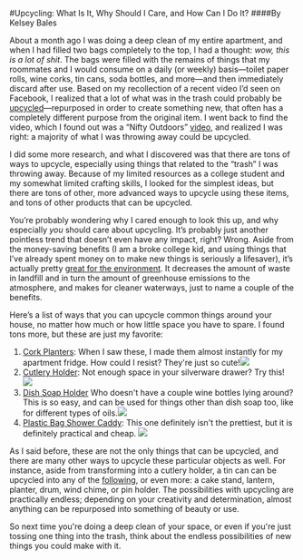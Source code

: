 #Upcycling: What Is It, Why Should I Care, and How Can I Do It?
####By Kelsey Bales



About a month ago I was doing a deep clean of my entire apartment, and when I had filled two bags completely to the top, I had a thought: <i>wow, this is a lot of shit</i>.  The bags were filled with the remains of things that my roommates and I would consume on a daily (or weekly) basis—toilet paper rolls, wine corks, tin cans, soda bottles, and more—and then immediately discard after use.  Based on my recollection of a recent video I’d seen on Facebook, I realized that a lot of what was in the trash could probably be <a href="https://www.upcyclethat.com/about-upcycling/">upcycled</a>—repurposed in order to create something new, that often has a completely different purpose from the original item.  I went back to find the video, which I found out was a “Nifty Outdoors” <a href="https://www.facebook.com/buzzfeedniftyoutdoors/videos/332537153889809/">video</a>, and realized I was right: a majority of what I was throwing away could be upcycled.

I did some more research, and what I discovered was that there are tons of ways to upcycle, especially using things that related to the “trash” I was throwing away.  Because of my limited resources as a college student and my somewhat limited crafting skills, I looked for the simplest ideas, but there are tons of other, more advanced ways to upcycle using these items, and tons of other products that can be upcycled.

You’re probably wondering why I cared enough to look this up, and why especially <i>you</i> should  care about upcycling.  It’s probably just another pointless trend that doesn’t even have any impact, right?  Wrong.  Aside from the money-saving benefits (I am a broke college kid, and using things that I’ve already spent money on to make new things is seriously a lifesaver), it’s actually pretty <a href="http://theboxbrand.com.au/repurposed-shipping-containers/5-environmental-benefits-upcycling/">great for the environment</a>.  It decreases the amount of waste in landfill and in turn the amount of greenhouse emissions to the atmosphere, and makes for cleaner waterways, just to name a couple of the benefits.



Here’s a list of ways that you can upcycle common things around your house, no matter how much or how little space you have to spare.  I found tons more, but these are just my favorite:
<ol><li> <a href="https://www.upcyclethat.com/cork-planters/">Cork Planters</a>: When I saw these, I made them almost instantly for my apartment fridge.  How could I resist?  They're just so cute!<img src=https://d1alt1wkdk73qo.cloudfront.net/images/guide/4120294bb16e47879d67cd9e56386d51/478x640_ac.jpg>
<li> <a href="http://www.handimania.com/diy/cans-and-wood-cutlery-holder.html">Cutlery Holder</a>: Not enough space in your silverware drawer?  Try this! <img src=https://experthometips.com/images/content/3095-680x476.jpg> <br/>
<li><a href="https://www.marthastewart.com/272934/dishwashing-liquid-bottles">Dish Soap Holder</a> Who doesn't have a couple wine bottles lying around?  This is so easy, and can be used for things other than dish soap too, like for different types of oils.<img src=https://assets.marthastewart.com/styles/img_240x300/d15/gtgtb_bottles01/gtgtb_bottles01_xl.jpg?itok=O46tODDw> <br/>
<li><a href="http://www.homesweethomebodies.net/2010/08/plastic-zipper-bag-to-shower-caddy.html#axzz2mM0w5gAd">Plastic Bag Shower Caddy</a>: This one definitely isn't the prettiest, but it is definitely practical and cheap. <img src=http://i1.wp.com/lh4.ggpht.com/_jXKGLAKHCWw/TGBEipghujI/AAAAAAAAAjo/tdS_5v4WgOM/s320/DSCF3513.JPG?zoom=2&w=1080> <br/></ul>





</ol>

As I said before, these are not the only things that can be upcycled, and there are many other ways to upcycle these particular objects as well.  For instance, aside from transforming into a cutlery holder, a tin can can be upcycled into any of the <a href="https://experthometips.com/repurpose-tin-cans-16-wonderful-ways">following</a>, or even more: a cake stand, lantern, planter, drum, wind chime, or pin holder.  The possibilities with upcycling are practically endless; depending on your creativity and determination, almost anything can be repurposed into something of beauty or use.

So next time you're doing a deep clean of your space, or even if you're just tossing one thing into the trash, think about the endless possibilities of new things you could make with it.
